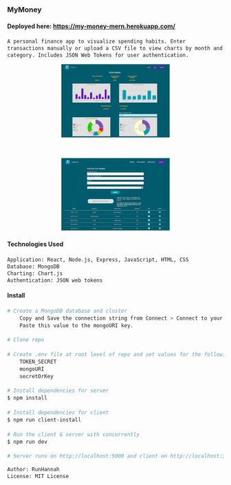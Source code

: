 ### MyMoney

#### Deployed here: https://my-money-mern.herokuapp.com/

```
A personal finance app to visualize spending habits. Enter transactions manually or upload a CSV file to view charts by month and category. Includes JSON Web Tokens for user authentication.
```

<p align="center">
    <img src="readMeImages/charts.png" width="50%"/>
</p>
<br>
<p align="center">
    <img src="readMeImages/form.png" width="50%"/>
</p>

#### Technologies Used

```
Application: React, Node.js, Express, JavaScript, HTML, CSS
Database: MongoDB
Charting: Chart.js
Authentication: JSON web tokens
```

#### Install

```bash
# Create a MongoDB database and cluster
    Copy and Save the connection string from Connect > Connect to your application.
    Paste this value to the mongoURI key.

# Clone repo

# Create .env file at root level of repo and set values for the following keys
    TOKEN_SECRET
    mongoURI
    secretOrKey

# Install dependencies for server
$ npm install

# Install dependencies for client
$ npm run client-install

# Run the client & server with concurrently
$ npm run dev

# Server runs on http://localhost:5000 and client on http://localhost:3000
```

```
Author: RunHannah
License: MIT License
```
